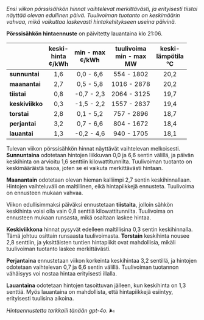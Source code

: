 *Ensi viikon pörssisähkön hinnat vaihtelevat merkittävästi, ja erityisesti tiistai näyttää olevan edullinen päivä. Tuulivoiman tuotanto on keskimäärin vahvaa, mikä vaikuttaa laskevasti hintakehitykseen useina päivinä.*

**Pörssisähkön hintaennuste** on päivitetty lauantaina klo 21:06.

|              | keski-<br>hinta<br>¢/kWh | min - max<br>¢/kWh | tuulivoima<br>min - max<br>MW | keski-<br>lämpötila<br>°C |
|:-------------|:----------------:|:----------------:|:-------------:|:-------------:|
| **sunnuntai** | 1,6 | 0,0 - 6,6 | 554 - 1802 | 20,2 |
| **maanantai** | 2,7 | 0,5 - 5,8 | 1016 - 2878 | 20,2 |
| **tiistai**   | 0,8 | -0,7 - 2,3 | 2064 - 3125 | 19,7 |
| **keskiviikko** | 0,3 | -1,5 - 2,2 | 1557 - 2837 | 19,4 |
| **torstai**   | 2,8 | 0,1 - 5,2 | 757 - 2896 | 18,7 |
| **perjantai** | 3,2 | 0,7 - 6,6 | 804 - 1672 | 18,4 |
| **lauantai**  | 1,3 | -0,2 - 4,6 | 940 - 1705 | 18,1 |

Tulevan viikon pörssisähkön hinnat näyttävät vaihtelevan melkoisesti. **Sunnuntaina** odotetaan hintojen liikkuvan 0,0 ja 6,6 sentin välillä, ja päivän keskihinta on arvioitu 1,6 senttiin kilowattitunnilta. Tuulivoiman tuotanto on keskimääräistä tasoa, joten se ei vaikuta merkittävästi hintaan.

**Maanantain** odotetaan olevan hieman kalliimpi 2,7 sentin keskihinnallaan. Hintojen vaihteluväli on maltillinen, eikä hintapiikkejä ennusteta. Tuulivoima on ennusteen mukaan vahvaa.

Viikon edullisimmaksi päiväksi ennustetaan **tiistaita**, jolloin sähkön keskihinta voisi olla vain 0,8 senttiä kilowattitunnilta. Tuulivoima on ennusteen mukaan runsasta, mikä osaltaan laskee hintaa.

**Keskiviikkona** hinnat pysyvät edelleen maltillisina 0,3 sentin keskihinnalla. Tämä johtuu osittain runsaasta tuulivoimasta. **Torstain** keskihinta nousee 2,8 senttiin, ja yksittäisten tuntien hintapiikit ovat mahdollisia, mikäli tuulivoiman tuotanto laskee merkittävästi.

**Perjantaina** ennustetaan viikon korkeinta keskihintaa 3,2 sentillä, ja hintojen odotetaan vaihtelevan 0,7 ja 6,6 sentin välillä. Tuulivoiman tuotannon vähäisyys voi nostaa hintaa erityisesti illalla.

**Lauantaina** odotetaan hintojen tasoittuvan jälleen, kun keskihinta on 1,3 senttiä. Myös lauantaina on mahdollista, että hintapiikkejä esiintyy, erityisesti tuulisina aikoina.

*Hintaennustetta tarkkaili tänään gpt-4o.* 🌬️
